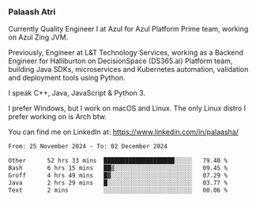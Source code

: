 ### Palaash Atri

Currently Quality Engineer I at Azul for Azul Platform Prime team, working on Azul Zing JVM. 

Previously, Engineer at L&T Technology Services, working as a Backend Engineer for Halliburton on DecisionSpace (DS365.ai) Platform team, building Java SDKs, microservices and Kubernetes automation, validation and deployment tools using Python.

I speak C++, Java, JavaScript & Python 3.

I prefer Windows, but I work on macOS and Linux. The only Linux distro I prefer working on is Arch btw.

You can find me on LinkedIn at: https://www.linkedin.com/in/palaasha/

<!--START_SECTION:waka-->

```txt
From: 25 November 2024 - To: 02 December 2024

Other      52 hrs 33 mins  ████████████████████░░░░░   79.40 %
Bash       6 hrs 15 mins   ██▒░░░░░░░░░░░░░░░░░░░░░░   09.45 %
Groff      4 hrs 49 mins   █▓░░░░░░░░░░░░░░░░░░░░░░░   07.29 %
Java       2 hrs 29 mins   █░░░░░░░░░░░░░░░░░░░░░░░░   03.77 %
Text       2 mins          ░░░░░░░░░░░░░░░░░░░░░░░░░   00.06 %
```

<!--END_SECTION:waka-->
